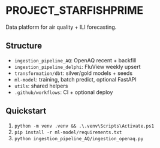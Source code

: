# PROJECT_STARFISHPRIME

Data platform for air quality + ILI forecasting.

## Structure
- `ingestion_pipeline_AQ`: OpenAQ recent + backfill
- `ingestion_pipeline_delphi`: FluView weekly upsert
- `transformation/dbt`: silver/gold models + seeds
- `ml-model`: training, batch predict, optional FastAPI
- `utils`: shared helpers
- `.github/workflows`: CI + optional deploy

## Quickstart
1. `python -m venv .venv && .\.venv\Scripts\Activate.ps1`
2. `pip install -r ml-model/requirements.txt`
3. `python ingestion_pipeline_AQ/ingestion_openaq.py`
